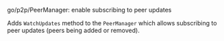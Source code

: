 go/p2p/PeerManager: enable subscribing to peer updates

Adds `WatchUpdates` method to the `PeerManager` which allows subscribing to
peer updates (peers being added or removed).
